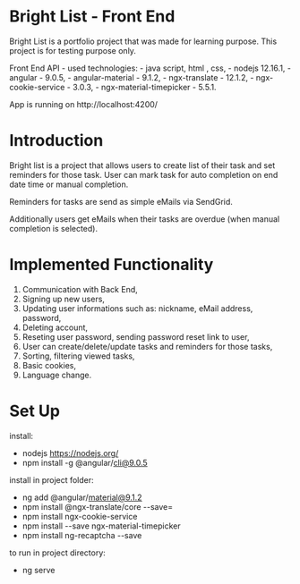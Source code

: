 # Bright List - Front End
Bright List is a portfolio project that was made for learning purpose.
This project is for testing purpose only.

Front End API - used technologies:
    - java script, html , css,
    - nodejs 12.16.1,
    - angular - 9.0.5,
    - angular-material -  9.1.2,
    - ngx-translate - 12.1.2,
    - ngx-cookie-service - 3.0.3,
    - ngx-material-timepicker - 5.5.1.
  
App is running on http://localhost:4200/  

# Introduction
Bright list is a project that allows users to create list of their task and 
set reminders for those task. 
User can mark task for auto completion on end date time or manual completion.
 
Reminders for tasks are send as simple eMails via SendGrid.
 
Additionally users get eMails when their tasks are overdue (when manual completion is selected).

# Implemented Functionality
1. Communication with Back End,
2. Signing up new users,
3. Updating user informations such as: nickname, eMail address, password,
4. Deleting account,
5. Reseting user password, sending password reset link to user,
6. User can create/delete/update tasks and reminders for those tasks,
7. Sorting, filtering viewed tasks,
8. Basic cookies, 
9. Language change.

# Set Up
install:
- nodejs https://nodejs.org/
- npm install -g @angular/cli@9.0.5

install in project folder:
- ng add @angular/material@9.1.2
- npm install @ngx-translate/core --save=
- npm install ngx-cookie-service
- npm install --save ngx-material-timepicker
- npm install ng-recaptcha --save

to run in project directory:
- ng serve